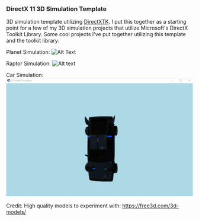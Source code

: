 ### DirectX 11 3D Simulation Template

3D simulation template utilizing [DirectXTK](https://github.com/microsoft/DirectXTK). I put this together as a starting point for a few of my 3D simulation projects that utilize Microsoft's DirectX Toolkit Library. Some cool projects I've put together utilizing this template and the toolkit library: 

Planet Simulation: 
![Alt Text](assets/planet-large.gif)

Raptor Simulation:
![Alt text](assets/raptor-large.gif)

Car Simulation:
![Alt text](assets/car-large.gif)

Credit:
High quality models to experiment with: https://free3d.com/3d-models/